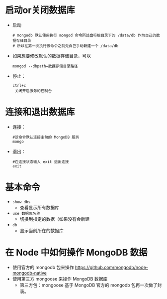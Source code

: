 <!--
 * @Description  : 
 * @Author       : pacino
 * @Date         : 2021-06-21 16:33:33
 * @LastEditTime : 2021-06-21 17:40:40
 * @LastEditors  : pacino
-->
# 启动or关闭数据库
  - 启动
    ```  
    # mongodb 默认使用执行 mongod 命令所处盘符根目录下的 /data/db 作为自己的数据存储目录
    # 所以在第一次执行该命令之前先自己手动新建一个 /data/db
    ```
  - 如果想要修改默认的数据存储目录，可以
     ```
    mongod --dbpath=数据存储目录路径
    ```
  - 停止：
    ```
    ctrl+c
     关闭开启服务的控制台
    ```
# 连接和退出数据库
  - 连接：
    ```
    #该命令默认连接主句的 MongoDB 服务
    mongo
  - 退出：
    ```
    #在连接状态输入 exit 退出连接
    exit
# 基本命令
  - ```show dbs```
    + 查看显示所有数据库
  - ```use 数据库名称```
    + 切换到指定的数据（如果没有会新建
  - ```db```
    + 显示当前所在的数据库
# 在 Node 中如何操作 MongoDB 数据
  - 使用官方的 mongodb 包来操作
    https://github.com/mongodb/node-mongodb-native
  - 使用第三方 mongoose 来操作 MongoDB 数据库
    +  第三方包：mongoose 基于 MongoDB 官方的 mongodb 包再一次做了封装。